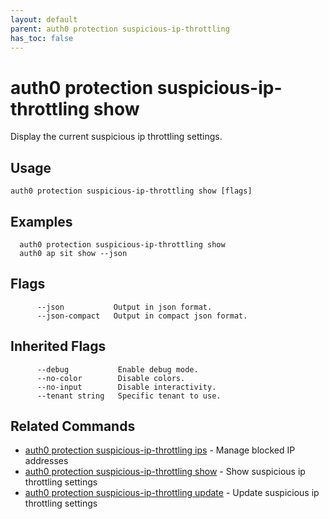```yaml
---
layout: default
parent: auth0 protection suspicious-ip-throttling
has_toc: false
---
```

# auth0 protection suspicious-ip-throttling show

Display the current suspicious ip throttling settings.

## Usage
```
auth0 protection suspicious-ip-throttling show [flags]
```

## Examples

```
  auth0 protection suspicious-ip-throttling show
  auth0 ap sit show --json
```


## Flags

```
      --json           Output in json format.
      --json-compact   Output in compact json format.
```


## Inherited Flags

```
      --debug           Enable debug mode.
      --no-color        Disable colors.
      --no-input        Disable interactivity.
      --tenant string   Specific tenant to use.
```


## Related Commands

- [auth0 protection suspicious-ip-throttling ips](auth0_protection_suspicious-ip-throttling_ips.md) - Manage blocked IP addresses
- [auth0 protection suspicious-ip-throttling show](auth0_protection_suspicious-ip-throttling_show.md) - Show suspicious ip throttling settings
- [auth0 protection suspicious-ip-throttling update](auth0_protection_suspicious-ip-throttling_update.md) - Update suspicious ip throttling settings


